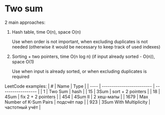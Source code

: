 # Two sum

2 main approaches:

1. Hash table, time O(n), space O(n)

   Use when order is not important, when excluding duplicates is not needed (otherwise it would be necessary to keep track of used indexes)  

2. Sorting + two pointers, time O(n log n) (if input already sorted - O(n)), space O(1)

   Use when input is already sorted, or when excluding duplicates is required

LeetCode examples:
| #    | Name                      | Type               |
| ---- | ------------------------- | ------------------ |
| 1    | Two Sum                   | hash               |
| 15   | 3Sum                      | sort + 2 pointers  |
| 18   | 4Sum                      | fix 2 + 2 pointers |
| 454  | 4Sum II                   | 2 хеш-мапы         |
| 1679 | Max Number of K-Sum Pairs | подсчёт пар        |
| 923  | 3Sum With Multiplicity    | частотный учёт     |
